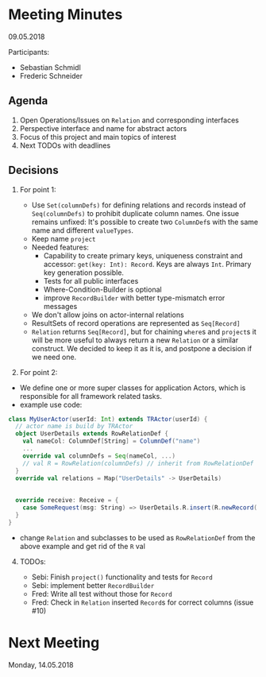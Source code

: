 # Meeting Minutes

09.05.2018

Participants:

- Sebastian Schmidl
- Frederic Schneider

## Agenda

1. Open Operations/Issues on `Relation` and corresponding interfaces
2. Perspective interface and name for abstract actors
3. Focus of this project and main topics of interest
4. Next TODOs with deadlines

## Decisions

1. For point 1:

   - Use `Set(columnDefs)` for defining relations and records instead of `Seq(columnDefs)` to prohibit duplicate column names.
     One issue remains unfixed: It's possible to create two `ColumnDef`s with the same name and different `valueTypes`.
   - Keep name `project`
   - Needed features:
     - Capability to create primary keys, uniqueness constraint and accessor: `get(key: Int): Record`.
       Keys are always `Int`. Primary key generation possible.
     - Tests for all public interfaces
     - Where-Condition-Builder is optional
     - improve `RecordBuilder` with better type-mismatch error messages
   - We don't allow joins on actor-internal relations
   - ResultSets of record operations are represented as `Seq[Record]`
   - `Relation` returns `Seq[Record]`, but for chaining `where`s and `project`s it will be more useful to always return a new `Relation` or a similar construct.
     We decided to keep it as it is, and postpone a decision if we need one.

2. For point 2:

  - We define one or more super classes for application Actors,
    which is responsible for all framework related tasks.
  - example use code:

```scala
class MyUserActor(userId: Int) extends TRActor(userId) {
  // actor name is build by TRActor
  object UserDetails extends RowRelationDef {
    val nameCol: ColumnDef[String] = ColumnDef("name")
    ...
    override val columnDefs = Seq(nameCol, ...)
    // val R = RowRelation(columnDefs) // inherit from RowRelationDef
  }
  override val relations = Map("UserDetails" -> UserDetails)
  
  
  override receive: Receive = {
    case SomeRequest(msg: String) => UserDetails.R.insert(R.newRecord(...))
  }
}
```
  - change `Relation` and subclasses to be used as `RowRelationDef` from the above example and get rid of the `R` val

4. TODOs:

   - Sebi: Finish `project()` functionality and tests for `Record`
   - Sebi: implement better `RecordBuilder`
   - Fred: Write all test without those for `Record`
   - Fred: Check in `Relation` inserted `Record`s for correct columns (issue #10)

# Next Meeting

Monday, 14.05.2018